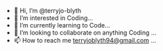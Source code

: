 - 👋 Hi, I’m @terryjo-blyth
- 👀 I’m interested in Coding...
- 🌱 I’m currently learning to Code...
- 💞️ I’m looking to collaborate on anything Coding ...
- 📫 How to reach me terryjoblyth94@gmail.com ...

<!---
terryjo-blyth/terryjo-blyth is a ✨ special ✨ repository because its `README.md` (this file) appears on your GitHub profile.
You can click the Preview link to take a look at your changes.
--->
